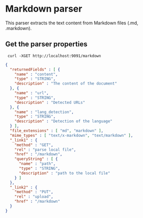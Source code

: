 Markdown parser
===============

This parser extracts the text content from Markdown files (.md, .markdown).


Get the parser properties
-------------------------

     curl -XGET http://localhost:9091/markdown

```json
{
  "returnedFields" : [ {
    "name" : "content",
    "type" : "STRING",
    "description" : "The content of the document"
  }, {
    "name" : "url",
    "type" : "STRING",
    "description" : "Detected URLs"
  }, {
    "name" : "lang_detection",
    "type" : "STRING",
    "description" : "Detection of the language"
  } ],
  "file_extensions" : [ "md", "markdown" ],
  "mime_types" : [ "text/x-markdown", "text/markdown" ],
  "_link1" : {
    "method" : "GET",
    "rel" : "parse local file",
    "href" : "/markdown",
    "queryString" : [ {
      "name" : "path",
      "type" : "STRING",
      "description" : "path to the local file"
    } ]
  },
  "_link2" : {
    "method" : "PUT",
    "rel" : "upload",
    "href" : "/markdown"
  }
}
```